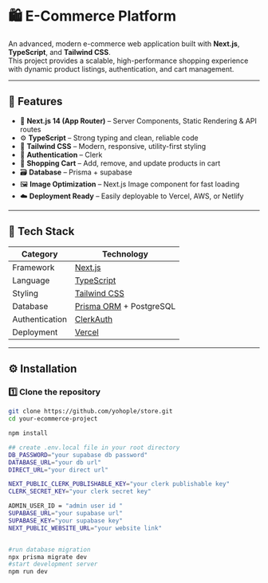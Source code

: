 # 🛍️ E-Commerce Platform

An advanced, modern e-commerce web application built with **Next.js**, **TypeScript**, and **Tailwind CSS**.  
This project provides a scalable, high-performance shopping experience with dynamic product listings, authentication, and cart management.

---

## 🚀 Features

- 🧭 **Next.js 14 (App Router)** – Server Components, Static Rendering & API routes
- ⚙️ **TypeScript** – Strong typing and clean, reliable code
- 🎨 **Tailwind CSS** – Modern, responsive, utility-first styling
- 🔐 **Authentication** – Clerk
- 🛒 **Shopping Cart** – Add, remove, and update products in cart
- 🗃️ **Database** – Prisma + supabase
- 🖼️ **Image Optimization** – Next.js Image component for fast loading
- ☁️ **Deployment Ready** – Easily deployable to Vercel, AWS, or Netlify

---

## 🧩 Tech Stack

| Category       | Technology                                        |
| -------------- | ------------------------------------------------- |
| Framework      | [Next.js](https://nextjs.org/)                    |
| Language       | [TypeScript](https://www.typescriptlang.org/)     |
| Styling        | [Tailwind CSS](https://tailwindcss.com/)          |
| Database       | [Prisma ORM](https://www.prisma.io/) + PostgreSQL |
| Authentication | [ClerkAuth](https://clerk.com/)                   |
| Deployment     | [Vercel](https://vercel.com/)                     |

---

## ⚙️ Installation

### 1️⃣ Clone the repository

```bash
git clone https://github.com/yohople/store.git
cd your-ecommerce-project

npm install

## create .env.local file in your root directory
DB_PASSWORD="your supabase db password"
DATABASE_URL="your db url"
DIRECT_URL="your direct url"

NEXT_PUBLIC_CLERK_PUBLISHABLE_KEY="your clerk publishable key"
CLERK_SECRET_KEY="your clerk secret key"

ADMIN_USER_ID = "admin user id "
SUPABASE_URL="your supabase url"
SUPABASE_KEY="your supabase key"
NEXT_PUBLIC_WEBSITE_URL="your website link"


#run database migration
npx prisma migrate dev
#start development server
npm run dev
```
